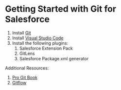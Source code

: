 # Getting Started with Git for Salesforce

1. Install [Git](https://git-scm.com/)
1. Install [Visual Studio Code](https://code.visualstudio.com/)
2. Install the following plugins:
   1. Salesforce Extension Pack
   2. GitLens 
   3. Salesforce Package.xml generator


Additional Resources:
1. [Pro Git Book ](https://git-scm.com/book/en/v2)
2. [Gitflow](https://www.atlassian.com/git/tutorials/comparing-workflows/gitflow-workflow)